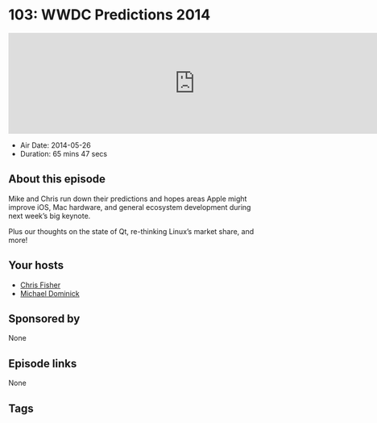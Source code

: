 # 103: WWDC Predictions 2014

<iframe src="https://player.fireside.fm/v2/MLf2ZzhC+TI-3ZPiD?theme=dark" width="740" height="200" frameborder="0" scrolling="no"></iframe>

* Air Date: 2014-05-26
* Duration: 65 mins 47 secs

## About this episode

Mike and Chris run down their predictions and hopes areas Apple might improve iOS, Mac hardware, and general ecosystem development during next week’s big keynote.

Plus our thoughts on the state of Qt, re-thinking Linux’s market share, and more!

## Your hosts
* [Chris Fisher](https://coder.show/hosts/chrislas)
* [Michael Dominick](https://coder.show/hosts/michael)

## Sponsored by

None



## Episode links

None



## Tags

